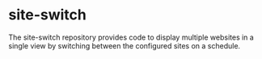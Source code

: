 # site-switch

The site-switch repository provides code to display multiple websites in a single view by switching between the configured sites on a schedule.